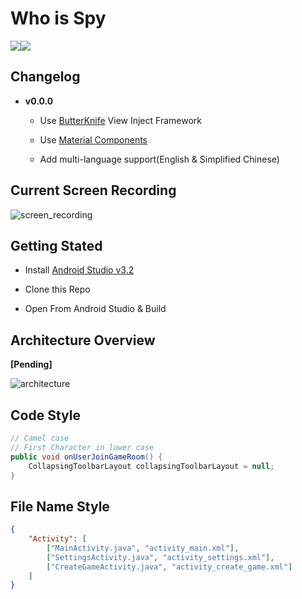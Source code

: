 # Who is Spy

![](https://img.shields.io/badge/butterknife-8.8.1-brightgreen.svg)![](https://img.shields.io/badge/material--components-1.0.0-brightgreen.svg)



## Changelog

- **v0.0.0** 

  - Use [ButterKnife](http://jakewharton.github.io/butterknife/) View Inject Framework

  - Use [Material Components](https://github.com/material-components/material-components-android)

  - Add multi-language support(English & Simplified Chinese)

## Current Screen Recording

![screen_recording](https://user-images.githubusercontent.com/10103993/46567865-da8b9880-c96d-11e8-8510-13947beb93a7.gif)



## Getting Stated

- Install [Android Studio v3.2](https://developer.android.com/studio/)

- Clone this Repo
- Open From Android Studio & Build



## Architecture Overview

**[Pending]**

![architecture](https://user-images.githubusercontent.com/10103993/46568179-3573be80-c973-11e8-9a17-559e2651a30a.png)



## Code Style

```java
// Camel case
// First Character in lower case
public void onUserJoinGameRoom() {
    CollapsingToolbarLayout collapsingToolbarLayout = null;
}
```



## File Name Style

```json
{
    "Activity": [
        ["MainActivity.java", "activity_main.xml"],
        ["SettingsActivity.java", "activity_settings.xml"],
        ["CreateGameActivity.java", "activity_create_game.xml"]
    ]
}
```


